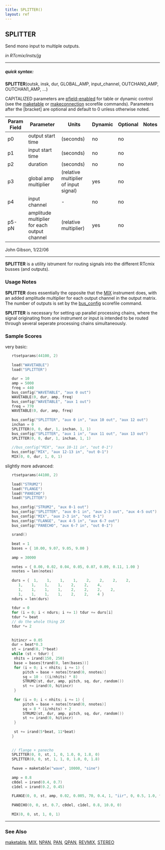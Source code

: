 ```yaml
---
title: SPLITTER()
layout: ref
---
```


## SPLITTER

Send mono input to multiple outputs.

*in RTcmix/insts/jg*  
  

-----

##### quick syntax:

**SPLITTER**(outsk, insk, dur, GLOBAL\_AMP, input\_channel,
OUTCHAN0\_AMP, OUTCHAN1\_AMP, ...)

CAPITALIZED parameters are [pfield-enabled](pfield-enabled.html) for
table or dynamic control (see the
[maketable](../scorefile/maketable.html) or
[makeconnection](../scorefile/makeconnection.html) scorefile
commands). Parameters after the \[bracket\] are optional and default to
0 unless otherwise noted.


Param Field	| Parameter | Units | Dynamic | Optional | Notes
----------- | --------- | ----- | -------- | --------- | ---------
p0 | output start time | (seconds) | no | no | 
p1 | input start time | (seconds) | no | no | 
p2 | duration | (seconds) | no | no | 
p3 | global amp multiplier | (relative multiplier of input signal) | yes | no | 
p4 | input channel |  -  | no | no | 
p5-pN | amplitude multiplier for each output channel | (relative multiplier) | yes | no | 

   John Gibson, 1/22/06

  

-----

  
**SPLITTER** is a utility istrument for routing signals into the
different RTcmix busses (and outputs).

### Usage Notes

**SPLITTER** does essentially the opposite that the [MIX](MIX.html)
instrument does, with an added amplitude multiplier for each output
channel in the output matrix. The number of outputs is set by the
[bus\_config](../scorefile/bus_config.html) scorefile command.

**SPLITTER** is necessary for setting up parallel processing chains,
where the signal originating from one instrument or input is intended to
be routed through several seperate processing chains simultaneously.

### Sample Scores

very basic:

```cpp
   rtsetparams(44100, 2)
   
   load("WAVETABLE")
   load("SPLITTER")
   
   dur = 10
   amp = 5000
   freq = 440
   bus_config("WAVETABLE", "aux 0 out")
   WAVETABLE(0, dur, amp, freq)
   bus_config("WAVETABLE", "aux 1 out")
   freq = 770
   WAVETABLE(0, dur, amp, freq)
   
   bus_config("SPLITTER", "aux 0 in", "aux 10 out", "aux 12 out")
   inchan = 0
   SPLITTER(0, 0, dur, 1, inchan, 1, 1)
   bus_config("SPLITTER", "aux 1 in", "aux 11 out", "aux 13 out")
   SPLITTER(0, 0, dur, 1, inchan, 1, 1)
   
   //bus_config("MIX", "aux 10-11 in", "out 0-1")
   bus_config("MIX", "aux 12-13 in", "out 0-1")
   MIX(0, 0, dur, 1, 0, 1)
```

  
  
slightly more advanced:

```cpp
   rtsetparams(44100, 2)
   
   load("STRUM2")
   load("FLANGE")
   load("PANECHO")
   load("SPLITTER")
   
   bus_config("STRUM2", "aux 0-1 out")
   bus_config("SPLITTER", "aux 0-1 in", "aux 2-3 out", "aux 4-5 out")
   bus_config("MIX", "aux 2-3 in", "out 0-1")
   bus_config("FLANGE", "aux 4-5 in", "aux 6-7 out")
   bus_config("PANECHO", "aux 6-7 in", "out 0-1")
   
   srand()
   
   beat = 1
   bases = { 10.00, 9.07, 9.05, 9.00 }
   
   amp = 30000
   
   notes = { 0.00, 0.02, 0.04, 0.05, 0.07, 0.09, 0.11, 1.00 }
   nnotes = len(notes)
   
   durs = {  1,    1,    1,    1,    2,    2,    2,    2,
      1,    1,    1,    1,    2,    2,    4,
      1,    1,    1,    1,    2,    2,    2,    2,
      1,    1,    1,    1,    2,    2,    4 }
   ndurs = len(durs)
   
   tdur = 0 
   for (i = 0; i < ndurs; i += 1) tdur += durs[i]
   tdur *= beat
   // do the whole thing 2X
   tdur *= 2
   
   
   hitincr = 0.05
   dur = beat*0.3
   st = irand(0, 7*beat)
   while (st < tdur) {
    nhits = irand(150, 250)
    base = bases[trand(0, len(bases))]
    for (i = 0; i < nhits; i += 1) {
        pitch = base + notes[trand(0, nnotes)]
        sq = 10 - ((i/nhits) * 8)
        STRUM2(st, dur, amp, pitch, sq, dur, random())
        st += irand(0, hitincr)
    }
   
    for (i = 0; i < nhits; i += 1) {
        pitch = base + notes[trand(0, nnotes)]
        sq = 8 * (i/nhits) + 2
        STRUM2(st, dur, amp, pitch, sq, dur, random())
        st += irand(0, hitincr)
    }
   
    st += irand(5*beat, 11*beat)
   }
   
   
   // flange + panecho
   SPLITTER(0, 0, st, 1, 0, 1.0, 0, 1.8, 0)
   SPLITTER(0, 0, st, 1, 1, 0, 1.0, 0, 1.8)
   
   fwave = maketable("wave", 10000, "sine")
   
   amp = 0.8
   c0del = irand(0.4, 0.7)
   c1del = irand(0.2, 0.45)
   
   FLANGE(0, 0, st, amp, 0.02, 0.005, 70, 0.4, 1, "iir", 0, 0.5, 1.0, fwave)
   
   PANECHO(0, 0, st, 0.7, c0del, c1del, 0.8, 10.0, 0)
   
   MIX(0, 0, st, 1, 0, 1)
```

  

-----

### See Also

[maketable](../scorefile/maketable.html), [MIX](MIX.html),
[NPAN](NPAN.html), [PAN](PAN.html), [QPAN](QPAN.html),
[REVMIX](REVMIX.html), [STEREO](STEREO.html)
